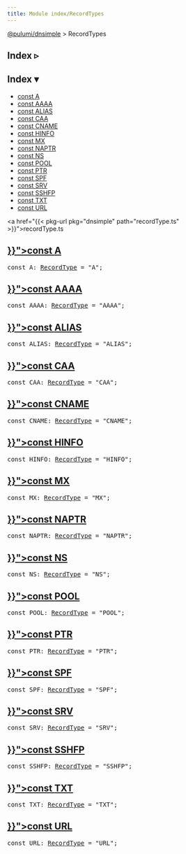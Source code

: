 ```yaml
---
title: Module index/RecordTypes
---
```


<!-- WARNING: this page was generated by a tool. Do not edit it by hand. -->
<!-- To change it, please see https://github.com/pulumi/docs/tree/master/tools/tscdocgen. -->

<a href="../">@pulumi/dnsimple</a> &gt; RecordTypes

<div class="toggleVisible">
<div class="collapsed">
<h2 class="pdoc-module-header toggleButton" title="Click to show Index">Index ▹</h2>
</div>
<div class="expanded">
<h2 class="pdoc-module-header toggleButton" title="Click to hide Index">Index ▾</h2>
<div class="pdoc-module-contents">
<ul>
<li><a href="#A">const A</a></li>
<li><a href="#AAAA">const AAAA</a></li>
<li><a href="#ALIAS">const ALIAS</a></li>
<li><a href="#CAA">const CAA</a></li>
<li><a href="#CNAME">const CNAME</a></li>
<li><a href="#HINFO">const HINFO</a></li>
<li><a href="#MX">const MX</a></li>
<li><a href="#NAPTR">const NAPTR</a></li>
<li><a href="#NS">const NS</a></li>
<li><a href="#POOL">const POOL</a></li>
<li><a href="#PTR">const PTR</a></li>
<li><a href="#SPF">const SPF</a></li>
<li><a href="#SRV">const SRV</a></li>
<li><a href="#SSHFP">const SSHFP</a></li>
<li><a href="#TXT">const TXT</a></li>
<li><a href="#URL">const URL</a></li>
</ul>

<a href="{{< pkg-url pkg="dnsimple" path="recordType.ts" >}}">recordType.ts</a> 
</div>
</div>
</div>


<h2 class="pdoc-module-header" id="A">
<a class="pdoc-member-name" href="{{< pkg-url pkg="dnsimple" path="recordType.ts#L2" >}}">const <b>A</b></a>
</h2>
<div class="pdoc-module-contents">
<pre class="highlight"><span class='kd'>const</span> A: <a href='#RecordType'>RecordType</a> = <span class='s2'>&#34;A&#34;</span>;</pre>
</div>
<h2 class="pdoc-module-header" id="AAAA">
<a class="pdoc-member-name" href="{{< pkg-url pkg="dnsimple" path="recordType.ts#L3" >}}">const <b>AAAA</b></a>
</h2>
<div class="pdoc-module-contents">
<pre class="highlight"><span class='kd'>const</span> AAAA: <a href='#RecordType'>RecordType</a> = <span class='s2'>&#34;AAAA&#34;</span>;</pre>
</div>
<h2 class="pdoc-module-header" id="ALIAS">
<a class="pdoc-member-name" href="{{< pkg-url pkg="dnsimple" path="recordType.ts#L4" >}}">const <b>ALIAS</b></a>
</h2>
<div class="pdoc-module-contents">
<pre class="highlight"><span class='kd'>const</span> ALIAS: <a href='#RecordType'>RecordType</a> = <span class='s2'>&#34;ALIAS&#34;</span>;</pre>
</div>
<h2 class="pdoc-module-header" id="CAA">
<a class="pdoc-member-name" href="{{< pkg-url pkg="dnsimple" path="recordType.ts#L5" >}}">const <b>CAA</b></a>
</h2>
<div class="pdoc-module-contents">
<pre class="highlight"><span class='kd'>const</span> CAA: <a href='#RecordType'>RecordType</a> = <span class='s2'>&#34;CAA&#34;</span>;</pre>
</div>
<h2 class="pdoc-module-header" id="CNAME">
<a class="pdoc-member-name" href="{{< pkg-url pkg="dnsimple" path="recordType.ts#L6" >}}">const <b>CNAME</b></a>
</h2>
<div class="pdoc-module-contents">
<pre class="highlight"><span class='kd'>const</span> CNAME: <a href='#RecordType'>RecordType</a> = <span class='s2'>&#34;CNAME&#34;</span>;</pre>
</div>
<h2 class="pdoc-module-header" id="HINFO">
<a class="pdoc-member-name" href="{{< pkg-url pkg="dnsimple" path="recordType.ts#L7" >}}">const <b>HINFO</b></a>
</h2>
<div class="pdoc-module-contents">
<pre class="highlight"><span class='kd'>const</span> HINFO: <a href='#RecordType'>RecordType</a> = <span class='s2'>&#34;HINFO&#34;</span>;</pre>
</div>
<h2 class="pdoc-module-header" id="MX">
<a class="pdoc-member-name" href="{{< pkg-url pkg="dnsimple" path="recordType.ts#L8" >}}">const <b>MX</b></a>
</h2>
<div class="pdoc-module-contents">
<pre class="highlight"><span class='kd'>const</span> MX: <a href='#RecordType'>RecordType</a> = <span class='s2'>&#34;MX&#34;</span>;</pre>
</div>
<h2 class="pdoc-module-header" id="NAPTR">
<a class="pdoc-member-name" href="{{< pkg-url pkg="dnsimple" path="recordType.ts#L9" >}}">const <b>NAPTR</b></a>
</h2>
<div class="pdoc-module-contents">
<pre class="highlight"><span class='kd'>const</span> NAPTR: <a href='#RecordType'>RecordType</a> = <span class='s2'>&#34;NAPTR&#34;</span>;</pre>
</div>
<h2 class="pdoc-module-header" id="NS">
<a class="pdoc-member-name" href="{{< pkg-url pkg="dnsimple" path="recordType.ts#L10" >}}">const <b>NS</b></a>
</h2>
<div class="pdoc-module-contents">
<pre class="highlight"><span class='kd'>const</span> NS: <a href='#RecordType'>RecordType</a> = <span class='s2'>&#34;NS&#34;</span>;</pre>
</div>
<h2 class="pdoc-module-header" id="POOL">
<a class="pdoc-member-name" href="{{< pkg-url pkg="dnsimple" path="recordType.ts#L11" >}}">const <b>POOL</b></a>
</h2>
<div class="pdoc-module-contents">
<pre class="highlight"><span class='kd'>const</span> POOL: <a href='#RecordType'>RecordType</a> = <span class='s2'>&#34;POOL&#34;</span>;</pre>
</div>
<h2 class="pdoc-module-header" id="PTR">
<a class="pdoc-member-name" href="{{< pkg-url pkg="dnsimple" path="recordType.ts#L12" >}}">const <b>PTR</b></a>
</h2>
<div class="pdoc-module-contents">
<pre class="highlight"><span class='kd'>const</span> PTR: <a href='#RecordType'>RecordType</a> = <span class='s2'>&#34;PTR&#34;</span>;</pre>
</div>
<h2 class="pdoc-module-header" id="SPF">
<a class="pdoc-member-name" href="{{< pkg-url pkg="dnsimple" path="recordType.ts#L13" >}}">const <b>SPF</b></a>
</h2>
<div class="pdoc-module-contents">
<pre class="highlight"><span class='kd'>const</span> SPF: <a href='#RecordType'>RecordType</a> = <span class='s2'>&#34;SPF&#34;</span>;</pre>
</div>
<h2 class="pdoc-module-header" id="SRV">
<a class="pdoc-member-name" href="{{< pkg-url pkg="dnsimple" path="recordType.ts#L14" >}}">const <b>SRV</b></a>
</h2>
<div class="pdoc-module-contents">
<pre class="highlight"><span class='kd'>const</span> SRV: <a href='#RecordType'>RecordType</a> = <span class='s2'>&#34;SRV&#34;</span>;</pre>
</div>
<h2 class="pdoc-module-header" id="SSHFP">
<a class="pdoc-member-name" href="{{< pkg-url pkg="dnsimple" path="recordType.ts#L15" >}}">const <b>SSHFP</b></a>
</h2>
<div class="pdoc-module-contents">
<pre class="highlight"><span class='kd'>const</span> SSHFP: <a href='#RecordType'>RecordType</a> = <span class='s2'>&#34;SSHFP&#34;</span>;</pre>
</div>
<h2 class="pdoc-module-header" id="TXT">
<a class="pdoc-member-name" href="{{< pkg-url pkg="dnsimple" path="recordType.ts#L16" >}}">const <b>TXT</b></a>
</h2>
<div class="pdoc-module-contents">
<pre class="highlight"><span class='kd'>const</span> TXT: <a href='#RecordType'>RecordType</a> = <span class='s2'>&#34;TXT&#34;</span>;</pre>
</div>
<h2 class="pdoc-module-header" id="URL">
<a class="pdoc-member-name" href="{{< pkg-url pkg="dnsimple" path="recordType.ts#L17" >}}">const <b>URL</b></a>
</h2>
<div class="pdoc-module-contents">
<pre class="highlight"><span class='kd'>const</span> URL: <a href='#RecordType'>RecordType</a> = <span class='s2'>&#34;URL&#34;</span>;</pre>
</div>

